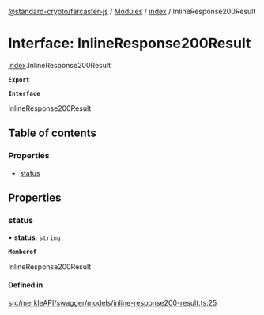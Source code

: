[@standard-crypto/farcaster-js](../README.md) / [Modules](../modules.md) / [index](../modules/index.md) / InlineResponse200Result

# Interface: InlineResponse200Result

[index](../modules/index.md).InlineResponse200Result

**`Export`**

**`Interface`**

InlineResponse200Result

## Table of contents

### Properties

- [status](index.InlineResponse200Result.md#status)

## Properties

### status

• **status**: `string`

**`Memberof`**

InlineResponse200Result

#### Defined in

[src/merkleAPI/swagger/models/inline-response200-result.ts:25](https://github.com/standard-crypto/farcaster-js/blob/main/src/merkleAPI/swagger/models/inline-response200-result.ts#L25)
